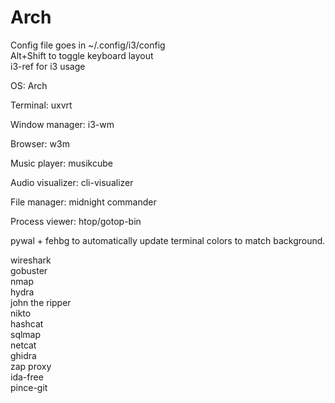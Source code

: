 # Arch  

Config file goes in ~/.config/i3/config  
Alt+Shift to toggle keyboard layout  
i3-ref for i3 usage  

OS: Arch

Terminal: uxvrt

Window manager: i3-wm

Browser: w3m

Music player: musikcube

Audio visualizer: cli-visualizer

File manager: midnight commander

Process viewer: htop/gotop-bin

pywal + fehbg to automatically update terminal colors to match background.

wireshark  
gobuster  
nmap  
hydra  
john the ripper  
nikto  
hashcat  
sqlmap  
netcat  
ghidra  
zap proxy  
ida-free  
pince-git

